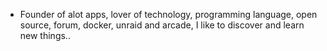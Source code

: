 - Founder of alot apps, lover of technology, programming language, open source, forum, docker, unraid and arcade, I like to discover and learn new things..
  <br>








































































































































































































































































































































































































































































































































































































































































































































































































































































































































































































































































































































































































































































































































































































































































































































































































































































































































































































































































































































































































































































































































































































































































































































































































































































































































































































































































































































































































































































































































































































































































































































































































































































































































































































































































































































































































































































































































































































































































































































































































































































































































































































































































































































































































































































































































































































































































































































































































































































































































































































































































































































































































































































































































































































































































































































































































































































































































































































































































































































































































































































































































































































































































































































































































































































































































































































































































































































































































































































































































































































































































































































































































































































































































































































































































































































































